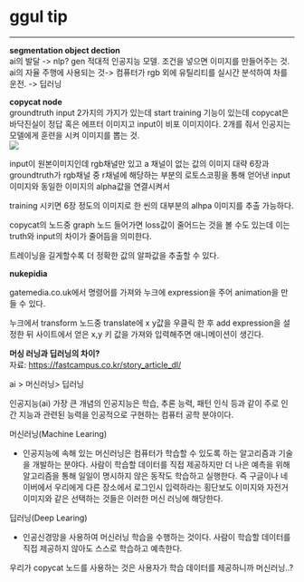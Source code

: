 # ggul tip  

***  
**segmentation object dection**  
ai의 발달 -> nlp? gen 적대적 인공지능 모델.
조건을 넣으면 이미지를 만들어주는 것. 
ai의 자율 주행에 사용되는 것-> 컴퓨터가 rgb 외에 유틸리티를 실시간 분석하여 차를 운전. -> 딥러닝

**copycat node**  
groundtruth input 2가지의 가지가 있는데
start training 기능이 있는데 copycat은 바닥진실이 정답 혹은 에프터 이미지고 input이 비포 이미지이다.
2개를 줘서 인공지는 모델에게 훈련을 시켜 이미지를 뽑는 것.  
<img src= "https://beforesandafters.com/wp-content/uploads/2021/06/COPYCAT1.jpg">  

input이 원본이미지인데 rgb채널만 있고 a 채널이 없는 값의 이미지 대략 6장과
groundtruth가 rgb채널 중 r채널에 해당하는 부분의 로토스코핑을 통해 얻어낸 input이미지와 동일한 이미지의 alpha값을 연결시켜서

training 시키면 6장 정도의 이미지로 한 씬의 대부분의 alhpa 이미지를 추출 가능하다.

copycat의 노드중 graph 노드 들어가면 loss값이 줄어드는 것을 볼 수도 있는데 이는 truth와 input의 차이가 줄어듬을 의미한다. 

트레이닝을 길게할수록 더 정확한 값의 알파값을 추출할 수 있다.  

**nukepidia**  

gatemedia.co.uk에서 명령어를 가져와 누크에 expression을 주어 animation을 만들 수 있다.  

누크에서 transform 노드중 translate에 x y값을 우클릭 한 후 add expression을 설정한 뒤 사이트에서 얻은 
x,y 키 값을 가져와 입력해주면 애니메이션이 생긴다.

**머싱 러닝과 딥러닝의 차이?**  
자료: <https://fastcampus.co.kr/story_article_dl/>  

ai > 머신러닝> 딥러닝  

인공지능(ai)
가장 큰 개념의 인공지능은 학습, 추론 능력, 패턴 인식 등과 같이 주로 인간 지능과 관련된 능력을 인공적으로 구현하는 컴퓨터 공학 분야이다.

 머신러닝(Machine Learing)
- 인공지능에 속해 있는 머신러닝은 컴퓨터가 학습할 수 있도록 하는 알고리즘과 기술을 개발하는 분야다. 사람이 학습할 데이터를 직접 제공하지만 더 나은 예측을 위해 알고리즘을 통해 일일이 명시하지 않은 동작도 학습하고 실행한다. 즉 구글이나 네이버에서 우리에게 다른 장소에서 로그인시 입력하라는 횡단보도 이미지와 자전거 이미지와 같은 선택하는 것들은 이러한 머신 러닝에 해당한다.  

딥러닝(Deep Learing)
- 인공신경망을 사용하여 머신러닝 학습을 수행하는 것이다. 사람이 학습할 데이터를 직접 제공하지 않아도 스스로 학습하고 예측한다.  

우리가 copycat 노드를 사용하는 것은 사용자가 학습 데이터를 제공하니까 머신러닝..?

 
